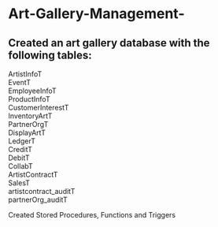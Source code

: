 # Art-Gallery-Management-

## Created an art gallery database with the following tables: 
ArtistInfoT <br>
EventT <br>
EmployeeInfoT <br>
ProductInfoT <br>
CustomerInterestT <br>
InventoryArtT <br>
PartnerOrgT <br>
DisplayArtT <br>
LedgerT <br>
CreditT <br>
DebitT <br>
CollabT <br>
ArtistContractT <br>
SalesT <br>
artistcontract_auditT <br>
partnerOrg_auditT <br>

Created Stored Procedures, Functions and Triggers
